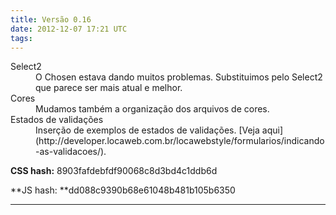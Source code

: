 ```yaml
---
title: Versão 0.16
date: 2012-12-07 17:21 UTC
tags:
---
```


<dl>
<dt>Select2</dt>
<dd>O Chosen estava dando muitos problemas. Substituimos pelo Select2 que parece ser mais atual e melhor.</dd>

<dt>Cores</dt>
<dd>Mudamos também a organização dos arquivos de cores.</dd>

<dt>Estados de validações</dt>
<dd>Inserção de exemplos de estados de validações. [Veja aqui](http://developer.locaweb.com.br/locawebstyle/formularios/indicando-as-validacoes/).</dd>
</dl>

**CSS hash:** 8903fafdebfdf90068c8d3bd4c1ddb6d

**JS hash: **dd088c9390b68e61048b481b105b6350

* * *

